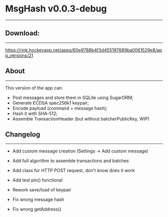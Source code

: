 # MsgHash v0.0.3-debug
-------------

## Download:
-------------
https://rink.hockeyapp.net/apps/60e9788b4f3d455197689ba0061529e8/app_versions/21

## About
-------------
This version of the app can:
- Post messages and store them in SQLite using SugarORM;
- Generate ECDSA spec256k1 keypair;
- Encode payload (command + message hash);
- Hash it with SHA-512;
- Assemble TransactionHeader (but without batcherPublicKey, WIP)

## Changelog
-------------
- Add custom message creation (Settings -> Add custom message)
- Add full algorithm to assemble transactions and batches
- Add class for HTTP POST request, don't know does it work
- Add test pin() functional
- Rework save/load of keypair

- Fix wrong message hash
- Fix wrong getAddress()
